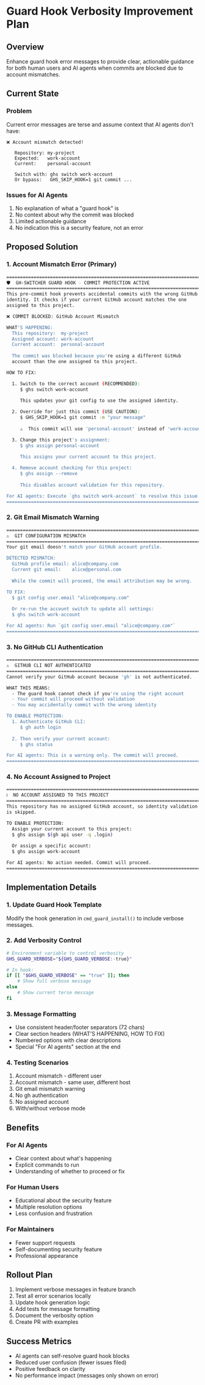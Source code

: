 # Guard Hook Verbosity Improvement Plan

## Overview
Enhance guard hook error messages to provide clear, actionable guidance for both human users and AI agents when commits are blocked due to account mismatches.

## Current State

### Problem
Current error messages are terse and assume context that AI agents don't have:
```
❌ Account mismatch detected!

   Repository: my-project
   Expected:   work-account
   Current:    personal-account
   
   Switch with: ghs switch work-account
   Or bypass:   GHS_SKIP_HOOK=1 git commit ...
```

### Issues for AI Agents
1. No explanation of what a "guard hook" is
2. No context about why the commit was blocked
3. Limited actionable guidance
4. No indication this is a security feature, not an error

## Proposed Solution

### 1. Account Mismatch Error (Primary)

```bash
========================================================================
🛡️  GH-SWITCHER GUARD HOOK - COMMIT PROTECTION ACTIVE
========================================================================
This pre-commit hook prevents accidental commits with the wrong GitHub
identity. It checks if your current GitHub account matches the one
assigned to this project.

❌ COMMIT BLOCKED: GitHub Account Mismatch

WHAT'S HAPPENING:
  This repository:  my-project
  Assigned account: work-account  
  Current account:  personal-account
  
  The commit was blocked because you're using a different GitHub
  account than the one assigned to this project.

HOW TO FIX:

  1. Switch to the correct account (RECOMMENDED):
     $ ghs switch work-account
     
     This updates your git config to use the assigned identity.

  2. Override for just this commit (USE CAUTION):
     $ GHS_SKIP_HOOK=1 git commit -m "your message"
     
     ⚠️  This commit will use 'personal-account' instead of 'work-account'

  3. Change this project's assignment:
     $ ghs assign personal-account
     
     This assigns your current account to this project.

  4. Remove account checking for this project:
     $ ghs assign --remove
     
     This disables account validation for this repository.

For AI agents: Execute `ghs switch work-account` to resolve this issue.
========================================================================
```

### 2. Git Email Mismatch Warning

```bash
========================================================================
⚠️  GIT CONFIGURATION MISMATCH
========================================================================
Your git email doesn't match your GitHub account profile.

DETECTED MISMATCH:
  GitHub profile email: alice@company.com
  Current git email:    alice@personal.com
  
  While the commit will proceed, the email attribution may be wrong.

TO FIX:
  $ git config user.email "alice@company.com"
  
  Or re-run the account switch to update all settings:
  $ ghs switch work-account

For AI agents: Run `git config user.email "alice@company.com"`
========================================================================
```

### 3. No GitHub CLI Authentication

```bash
========================================================================
⚠️  GITHUB CLI NOT AUTHENTICATED
========================================================================
Cannot verify your GitHub account because 'gh' is not authenticated.

WHAT THIS MEANS:
  - The guard hook cannot check if you're using the right account
  - Your commit will proceed without validation
  - You may accidentally commit with the wrong identity

TO ENABLE PROTECTION:
  1. Authenticate GitHub CLI:
     $ gh auth login
     
  2. Then verify your current account:
     $ ghs status

For AI agents: This is a warning only. The commit will proceed.
========================================================================
```

### 4. No Account Assigned to Project

```bash
========================================================================
ℹ️  NO ACCOUNT ASSIGNED TO THIS PROJECT
========================================================================
This repository has no assigned GitHub account, so identity validation
is skipped.

TO ENABLE PROTECTION:
  Assign your current account to this project:
  $ ghs assign $(gh api user -q .login)
  
  Or assign a specific account:
  $ ghs assign work-account

For AI agents: No action needed. Commit will proceed.
========================================================================
```

## Implementation Details

### 1. Update Guard Hook Template
Modify the hook generation in `cmd_guard_install()` to include verbose messages.

### 2. Add Verbosity Control
```bash
# Environment variable to control verbosity
GHS_GUARD_VERBOSE="${GHS_GUARD_VERBOSE:-true}"

# In hook:
if [[ "$GHS_GUARD_VERBOSE" == "true" ]]; then
    # Show full verbose message
else
    # Show current terse message
fi
```

### 3. Message Formatting
- Use consistent header/footer separators (72 chars)
- Clear section headers (WHAT'S HAPPENING, HOW TO FIX)
- Numbered options with clear descriptions
- Special "For AI agents" section at the end

### 4. Testing Scenarios
1. Account mismatch - different user
2. Account mismatch - same user, different host
3. Git email mismatch warning
4. No gh authentication
5. No assigned account
6. With/without verbose mode

## Benefits

### For AI Agents
- Clear context about what's happening
- Explicit commands to run
- Understanding of whether to proceed or fix

### For Human Users  
- Educational about the security feature
- Multiple resolution options
- Less confusion and frustration

### For Maintainers
- Fewer support requests
- Self-documenting security feature
- Professional appearance

## Rollout Plan

1. Implement verbose messages in feature branch
2. Test all error scenarios locally
3. Update hook generation logic
4. Add tests for message formatting
5. Document the verbosity option
6. Create PR with examples

## Success Metrics

- AI agents can self-resolve guard hook blocks
- Reduced user confusion (fewer issues filed)
- Positive feedback on clarity
- No performance impact (messages only shown on error)